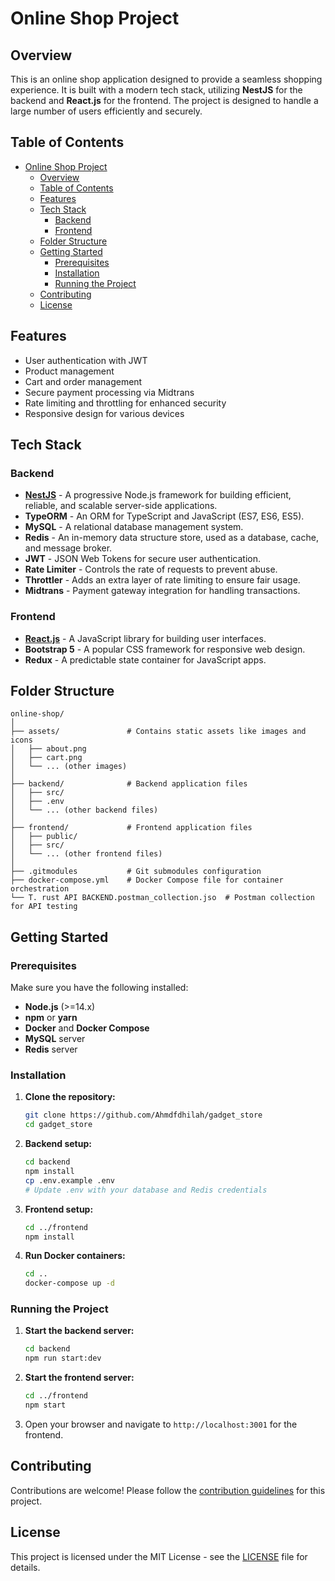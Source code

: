 # Online Shop Project

## Overview

This is an online shop application designed to provide a seamless shopping experience. It is built with a modern tech stack, utilizing **NestJS** for the backend and **React.js** for the frontend. The project is designed to handle a large number of users efficiently and securely.

## Table of Contents

- [Online Shop Project](#online-shop-project)
  - [Overview](#overview)
  - [Table of Contents](#table-of-contents)
  - [Features](#features)
  - [Tech Stack](#tech-stack)
    - [Backend](#backend)
    - [Frontend](#frontend)
  - [Folder Structure](#folder-structure)
  - [Getting Started](#getting-started)
    - [Prerequisites](#prerequisites)
    - [Installation](#installation)
    - [Running the Project](#running-the-project)
  - [Contributing](#contributing)
  - [License](#license)

## Features

- User authentication with JWT
- Product management
- Cart and order management
- Secure payment processing via Midtrans
- Rate limiting and throttling for enhanced security
- Responsive design for various devices

## Tech Stack

### Backend

- **[NestJS](https://nestjs.com/)** - A progressive Node.js framework for building efficient, reliable, and scalable server-side applications.
- **TypeORM** - An ORM for TypeScript and JavaScript (ES7, ES6, ES5).
- **MySQL** - A relational database management system.
- **Redis** - An in-memory data structure store, used as a database, cache, and message broker.
- **JWT** - JSON Web Tokens for secure user authentication.
- **Rate Limiter** - Controls the rate of requests to prevent abuse.
- **Throttler** - Adds an extra layer of rate limiting to ensure fair usage.
- **Midtrans** - Payment gateway integration for handling transactions.

### Frontend

- **[React.js](https://reactjs.org/)** - A JavaScript library for building user interfaces.
- **Bootstrap 5** - A popular CSS framework for responsive web design.
- **Redux** - A predictable state container for JavaScript apps.

## Folder Structure
```
online-shop/
│
├── assets/               # Contains static assets like images and icons
│   ├── about.png
│   ├── cart.png
│   └── ... (other images)
│
├── backend/              # Backend application files
│   ├── src/
│   ├── .env
│   └── ... (other backend files)
│
├── frontend/             # Frontend application files
│   ├── public/
│   ├── src/
│   └── ... (other frontend files)
│
├── .gitmodules           # Git submodules configuration
├── docker-compose.yml    # Docker Compose file for container orchestration
└── T. rust API BACKEND.postman_collection.jso  # Postman collection for API testing
```

## Getting Started

### Prerequisites

Make sure you have the following installed:

- **Node.js** (>=14.x)
- **npm** or **yarn**
- **Docker** and **Docker Compose**
- **MySQL** server
- **Redis** server

### Installation

1. **Clone the repository:**

    ```bash
    git clone https://github.com/Ahmdfdhilah/gadget_store
    cd gadget_store
    ```

2. **Backend setup:**

    ```bash
    cd backend
    npm install
    cp .env.example .env
    # Update .env with your database and Redis credentials
    ```

3. **Frontend setup:**

    ```bash
    cd ../frontend
    npm install
    ```

4. **Run Docker containers:**

    ```bash
    cd ..
    docker-compose up -d
    ```

### Running the Project

1. **Start the backend server:**

    ```bash
    cd backend
    npm run start:dev
    ```

2. **Start the frontend server:**

    ```bash
    cd ../frontend
    npm start
    ```

3. Open your browser and navigate to `http://localhost:3001` for the frontend.

## Contributing

Contributions are welcome! Please follow the [contribution guidelines](CONTRIBUTING.md) for this project.

## License

This project is licensed under the MIT License - see the [LICENSE](LICENSE) file for details.
